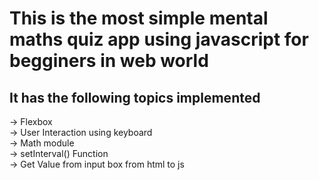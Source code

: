 # This is the most simple mental maths quiz app using javascript for begginers in web world

## It has the following topics implemented

-> Flexbox \
-> User Interaction using keyboard \
-> Math module \
-> setInterval() Function \
-> Get Value from input box from html to js 


